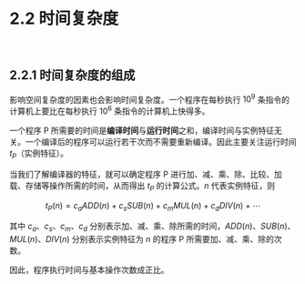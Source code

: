 # 2.2 时间复杂度

<br>

## 2.2.1 时间复杂度的组成

影响空间复杂度的因素也会影响时间复杂度。一个程序在每秒执行 $10^9$ 条指令的计算机上要比在每秒执行 $10^6$ 条指令的计算机上快得多。

一个程序 P 所需要的时间是**编译时间**与**运行时间**之和，编译时间与实例特征无关。一个编译后的程序可以运行若干次而不需要重新编译。因此主要关注运行时间 $t_P$（实例特征）。

当我们了解编译器的特征，就可以确定程序 P 进行加、减、乘、除、比较、加载、存储等操作所需的时间，从而得出 $t_P$ 的计算公式。$n$ 代表实例特征，则

$$ t_P(n) = c_a ADD(n) + c_s SUB(n) + c_m MUL(n) + c_d DIV(n) + \cdots $$

其中 $c_a$、$c_s$、$c_m$、$c_d$ 分别表示加、减、乘、除所需的时间，$ADD(n)$、$SUB(n)$、$MUL(n)$、$DIV(n)$ 分别表示实例特征为 $n$ 的程序 P 所需要加、减、乘、除的次数。

因此，程序执行时间与基本操作次数成正比。
